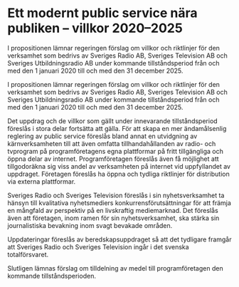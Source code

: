 # Ett modernt public service nära publiken – villkor 2020–2025

I propositionen lämnar regeringen förslag om villkor och riktlinjer för den verksamhet
som bedrivs av Sveriges Radio AB, Sveriges Television AB och Sveriges Utbildningsradio AB under kommande tillståndsperiod från och med den
1 januari 2020 till och med den 31 december 2025.

I propositionen lämnar regeringen förslag om villkor och riktlinjer för den verksamhet
som bedrivs av Sveriges Radio AB, Sveriges Television AB och Sveriges Utbildningsradio AB under kommande tillståndsperiod från och med den
1 januari 2020 till och med den 31 december 2025.

Det uppdrag och de villkor som gällt under innevarande tillståndsperiod föreslås i stora delar fortsätta att gälla. För att skapa en mer ändamålsenlig reglering av public service föreslås bland annat en utvidgning av kärnverksamheten till att även omfatta tillhandahållanden av radio- och tvprogram på programföretagens egna plattformar på fritt tillgängliga och öppna delar av internet. Programföretagen föreslås även få möjlighet att tillgodoräkna sig viss andel av verksamheten på internet vid uppfyllandet av uppdraget. Företagen föreslås ha öppna och tydliga riktlinjer för distribution via externa plattformar.

Sveriges Radio och Sveriges Television föreslås i sin nyhetsverksamhet ta hänsyn till kvalitativa nyhetsmediers konkurrensförutsättningar för att främja en mångfald av perspektiv på en livskraftig mediemarknad. Det föreslås även att företagen, inom ramen för sin nyhetsverksamhet, ska stärka sin journalistiska bevakning inom svagt bevakade områden.

Uppdateringar föreslås av beredskapsuppdraget så att det tydligare
framgår att Sveriges Radio och Sveriges Television ingår i det svenska
totalförsvaret.

Slutligen lämnas förslag om tilldelning av medel till programföretagen
den kommande tillståndsperioden.
